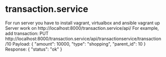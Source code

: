 # transaction.service
For run server you have to install vagrant, virtualbox and ansible
vagrant up
Server work on http://localhost:8000/transaction.service/api/
For example, add transaction:
PUT http://localhost:8000/transaction.service/api/transactionservice/transaction/10
Payload: { "amount": 10000, "type": "shopping", "parent_id": 10 }
Response: { "status": "ok" }

